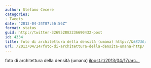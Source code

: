 ```yaml
---
author: Stefano Cecere
categories:
- Tweets
date: "2013-04-24T07:56:56Z"
format: status
guid: http://twitter-326952882236690432-post
id: 4334
title: foto di architettura della densità (umana) http://&#8230;
url: /2013/04/24/foto-di-architettura-della-densita-umana-http/
---
```


foto di architettura della densità (umana) [ilpost.it/2013/04/17/arc…](http://www.ilpost.it/2013/04/17/architettura-della-densita/a76/)